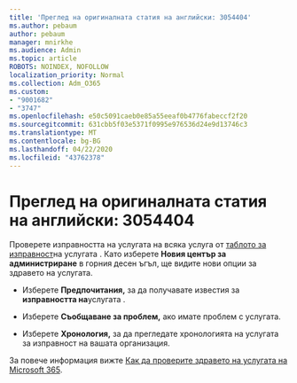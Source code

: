 ```yaml
---
title: 'Преглед на оригиналната статия на английски: 3054404'
ms.author: pebaum
author: pebaum
manager: mnirkhe
ms.audience: Admin
ms.topic: article
ROBOTS: NOINDEX, NOFOLLOW
localization_priority: Normal
ms.collection: Adm_O365
ms.custom:
- "9001682"
- "3747"
ms.openlocfilehash: e50c5091caeb0e85a55eeaf0b4776fabeccf2f20
ms.sourcegitcommit: 631cbb5f03e5371f0995e976536d24e9d13746c3
ms.translationtype: MT
ms.contentlocale: bg-BG
ms.lasthandoff: 04/22/2020
ms.locfileid: "43762378"
---
```

# <a name="microsoft-365-service-health"></a>Преглед на оригиналната статия на английски: 3054404


Проверете изправността на услугата на всяка услуга от [таблото за изправност](https://admin.microsoft.com/Adminportal/Home?source=applauncher#/servicehealth)на услугата . Като изберете **Новия център за администриране** в горния десен ъгъл, ще видите нови опции за здравето на услугата.

- Изберете **Предпочитания,** за да получавате известия за **изправността на**услугата .

- Изберете **Съобщаване за проблем,** ако имате проблем с услугата.

- Изберете **Хронология,** за да прегледате хронологията на услугата за изправност на вашата организация. 

За повече информация вижте [Как да проверите здравето на услугата на Microsoft 365](https://docs.microsoft.com/office365/enterprise/view-service-health). 